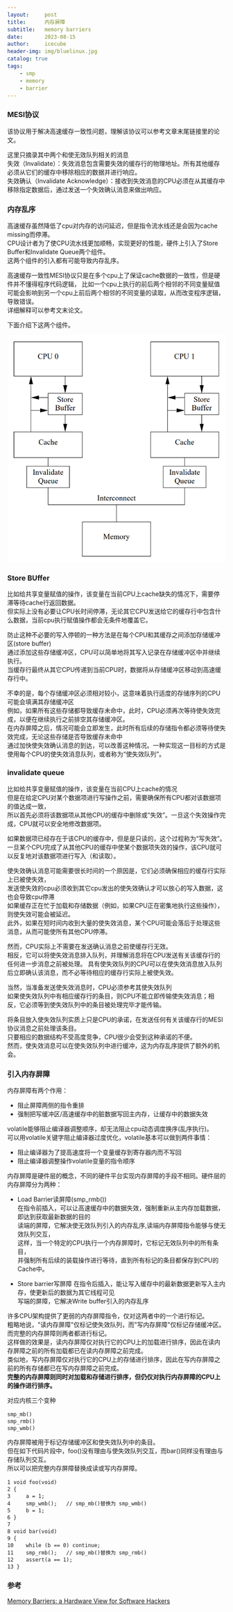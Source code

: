 ```yaml
---
layout:     post
title:      内存屏障
subtitle:   memory barriers
date:       2023-08-15
author:     icecube
header-img: img/bluelinux.jpg
catalog: true
tags:
    - smp
    - memory
    - barrier
---
```

### MESI协议  
该协议用于解决高速缓存一致性问题，理解该协议可以参考文章末尾链接里的论文。

这里只摘录其中两个和使无效队列相关的消息  
失效（Invalidate）：失效消息包含需要失效的缓存行的物理地址。所有其他缓存必须从它们的缓存中移除相应的数据并进行响应。  
失效确认（Invalidate Acknowledge）：接收到失效消息的CPU必须在从其缓存中移除指定数据后，通过发送一个失效确认消息来做出响应。

### 内存乱序
高速缓存虽然降低了cpu对内存的访问延迟，但是指令流水线还是会因为cache missing而停滞。  
CPU设计者为了使CPU流水线更加顺畅，实现更好的性能，硬件上引入了Store Buffer和Invalidate Queue两个组件。  
这两个组件的引入都有可能导致内存乱序。

高速缓存一致性MESI协议只是在多个cpu上了保证cache数据的一致性，但是硬件并不懂得程序代码逻辑，
比如一个cpu上执行的前后两个相邻的不同变量赋值可能会影响到另一个cpu上前后两个相邻的不同变量的读取，从而改变程序逻辑，导致错误。  
详细解释可以参考文末论文。

下面介绍下这两个组件。

![](https://raw.githubusercontent.com/l3b2w1/l3b2w1.github.io/master/img/2023-08-16-memory-barriers.png)

### Store BUffer
比如给共享变量赋值的操作，该变量在当前CPU上cache缺失的情况下，需要停滞等待cache行返回数据。  
但实际上没有必要让CPU长时间停滞，无论其它CPU发送给它的缓存行中包含什么数据，当前cpu执行赋值操作都会无条件地覆盖它。

防止这种不必要的写入停顿的一种方法是在每个CPU和其缓存之间添加存储缓冲区(store buffer)   
通过添加这些存储缓冲区，CPU可以简单地将其写入记录在存储缓冲区中并继续执行。  
当缓存行最终从其它CPU传递到当前CPU时，数据将从存储缓冲区移动到高速缓存行中。

不幸的是，每个存储缓冲区必须相对较小，这意味着执行适度的存储序列的CPU可能会填满其存储缓冲区  
例如，如果所有这些存储都导致缓存未命中，此时，CPU必须再次等待使失效完成，以便在继续执行之前排空其存储缓冲区。    
在内存屏障之后，情况可能会立即发生，此时所有后续的存储指令都必须等待使失效完成，无论这些存储是否导致缓存未命中  
通过加快使失效确认消息的到达，可以改善这种情况。一种实现这一目标的方式是使用每个CPU的使失效消息队列，或者称为“使失效队列”。  

### invalidate queue
比如给共享变量赋值的操作，该变量在当前CPU上cache的情况  
但是在给定CPU对某个数据项进行写操作之前，需要确保所有CPU都对该数据项的值达成一致，  
所以首先必须将该数据项从其他CPU的缓存中删除或“失效”。一旦这个失效操作完成，CPU就可以安全地修改数据项。  

如果数据项已经存在于该CPU的缓存中，但是是只读的，这个过程称为“写失效”。  
一旦某个CPU完成了从其他CPU的缓存中使某个数据项失效的操作，该CPU就可以反复地对该数据项进行写入（和读取）。

使失效确认消息可能需要很长时间的一个原因是，它们必须确保相应的缓存行实际上已被使失效，  
发送使失效的cpu必须收到其它cpu发出的使失效确认才可以放心的写入数据，这也会导致cpu停滞   
如果缓存正在忙于加载和存储数据（例如，如果CPU正在密集地执行这些操作），则使失效可能会被延迟。  
此外，如果在短时间内收到大量的使失效消息，某个CPU可能会落后于处理这些消息，从而可能使所有其他CPU停滞。  

然而，CPU实际上不需要在发送确认消息之前使缓存行无效。   
相反，它可以将使失效消息排入队列，并理解消息将在CPU发送有关该缓存行的任何进一步消息之前被处理。
具有使失效队列的CPU可以在使失效消息放入队列后立即确认该消息，而不必等待相应的缓存行实际上被使失效。  

当然，当准备发送使失效消息时，CPU必须参考其使失效队列  
如果使失效队列中有相应缓存行的条目，则CPU不能立即传输使失效消息；相反，它必须等到使失效队列中的条目被处理完毕才能传输。

将条目放入使失效队列实质上只是CPU的承诺，在发送任何有关该缓存行的MESI协议消息之前处理该条目。  
只要相应的数据结构不受高度竞争，CPU很少会受到这种承诺的不便。  
然而，使失效消息可以在使失效队列中进行缓冲，这为内存乱序提供了额外的机会。

### 引入内存屏障
内存屏障有两个作用：
* 阻止屏障两侧的指令重排
* 强制把写缓冲区/高速缓存中的脏数据写回主内存，让缓存中的数据失效  

volatile能够阻止编译器调整顺序，却无法阻止cpu动态调度换序(乱序执行)。  
可以用volatile关键字阻止编译器过度优化，volatile基本可以做到两件事情：
* 阻止编译器为了提高速度将一个变量缓存到寄存器内而不写回  
* 阻止编译器调整操作volatile变量的指令顺序


内存屏障是硬件层的概念，不同的硬件平台实现内存屏障的手段不相同。硬件层的内存屏障分为两种：  
* Load Barrier读屏障(smp_rmb())  
在指令前插入，可以让高速缓存中的数据失效，强制重新从主内存加载数据，即达到获取最新数据的目的  
读端的屏障，它解决使无效队列引入的内存乱序,读端内存屏障指令能够与使无效队列交互，    
这样，当一个特定的CPU执行一个内存屏障时，它标记无效队列中的所有条目，  
并强制所有后续的装载操作进行等待，直到所有标记的条目都保存到CPU的Cache中。  

* Store barrier写屏障
在指令后插入，能让写入缓存中的最新数据更新写入主内存，使更新后的数据为其它线程可见  
写端的屏障，它解决Write buffer引入的内存乱序  

许多CPU架构提供了更弱的内存屏障指令，仅对这两者中的一个进行标记。  
粗略地说，"读内存屏障"仅标记使失效队列，而"写内存屏障"仅标记存储缓冲区。而完整的内存屏障则两者都进行标记。  
这样做的效果是，读内存屏障仅对执行它的CPU上的加载进行排序，因此在读内存屏障之前的所有加载都已在读内存屏障之前完成。  
类似地，写内存屏障仅对执行它的CPU上的存储进行排序，因此在写内存屏障之前的所有存储都已在写内存屏障之前完成。  
**完整的内存屏障则同时对加载和存储进行排序，但仍仅对执行内存屏障的CPU上的操作进行排序。**  

对应内核三个变种  
```
smp_mb()
smp_rmb()
smp_wmb()
```

内存屏障被用于标记存储缓冲区和使失效队列中的条目。  
但在如下代码片段中，foo()没有理由与使失效队列交互，而bar()同样没有理由与存储队列交互。  
所以可以把完整内存屏障替换成读或写内存屏障。
```
1 void foo(void)
2 {
3     a = 1;
4     smp_wmb();   // smp_mb()替换为 smp_wmb()
5     b = 1;
6 }
7
8 void bar(void)
9 {
10    while (b == 0) continue;
11    smp_rmb();   // smp_mb()替换为 smp_rmb()
12    assert(a == 1);
13 }
```

### 参考
[Memory Barriers: a Hardware View for Software Hackers](https://www.puppetmastertrading.com/images/hwViewForSwHackers.pdf)   
